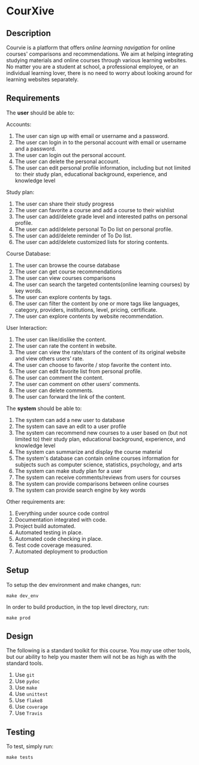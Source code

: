 # CourXive

## Description

Courvie is a platform that offers *online learning navigation* for online courses' comparisons and recommendations. We aim at helping integrating studying materials and online courses through various learning websites. No matter you are a student at school, a professional employee, or an individual learning lover, there is no need to worry about looking around for learning websites separately.

## Requirements

The **user** should be able to:

Accounts:
1. The user can sign up with email or username and a password.
2. The user can login in to the personal account with email or username and a password.
3. The user can login out the personal account.
4. The user can delete the personal account.
5. The user can edit personal profile information, including but not limited to: their study plan, educational background, experience, and knowledge level

Study plan:
1. The user can share their study progress
2. The user can favorite a course and add a course to their wishlist
3. The user can add/delete grade level and interested paths on personal profile.
4. The user can add/delete personal To Do list on personal profile.
5. The user can add/delete reminder of To Do list.
6. The user can add/delete customized lists for storing contents.

Course Database:
1. The user can browse the course database
2. The user can get course recommendations
3. The user can view courses comparisons 
4. The user can search the targeted contents(online learning courses) by key words.
5. The user can explore contents by tags.
6. The user can filter the content by one or more tags like languages, category, providers, institutions, level, pricing, certificate.
7. The user can explore contents by website recommendation. 

User Interaction:
1. The user can like/dislike the content.
2. The user can rate the content in website.
3. The user can view the rate/stars of the content of its original website and view others users’ rate.
4. The user can choose to favorite / stop favorite the content into.
5. The user can edit favorite list from personal profile.
6. The user can comment the content.
7. The user can comment on other users’ comments.
8. The user can delete comments.
9. The user can forward the link of the content.

The **system** should be able to:

1. The system can add a new user to database
2. The system can save an edit to a user profile
3. The system can recommend new courses to a user based on (but not limited to) their study plan, educational background, experience, and knowledge level
4. The system can summarize and display the course material
5. The system's database can contain online courses information for subjects such as computer science, statistics, psychology, and arts
6. The system can make study plan for a user
7. The system can receive comments/reviews from users for courses
8. The system can provide comparisons between online courses 
9. The system can provide search engine by key words

Other requirements are:

1. Everything under source code control
2. Documentation integrated with code.
3. Project build automated.
4. Automated testing in place.
5. Automated code checking in place.
6. Test code coverage measured.
7. Automated deployment to production

## Setup

To setup the dev environment and make changes, run:

`make dev_env`

In order to build production, in the top level directory, run:

`make prod`

## Design

The following is a standard toolkit for this course. You *may* use other tools,
but our ability to help you master them will not be as high as with the
standard tools.

1. Use `git`
2. Use `pydoc`
3. Use `make`
4. Use `unittest`
5. Use `flake8`
6. Use `coverage`
7. Use `Travis`

## Testing

To test, simply run: 

`make tests`
